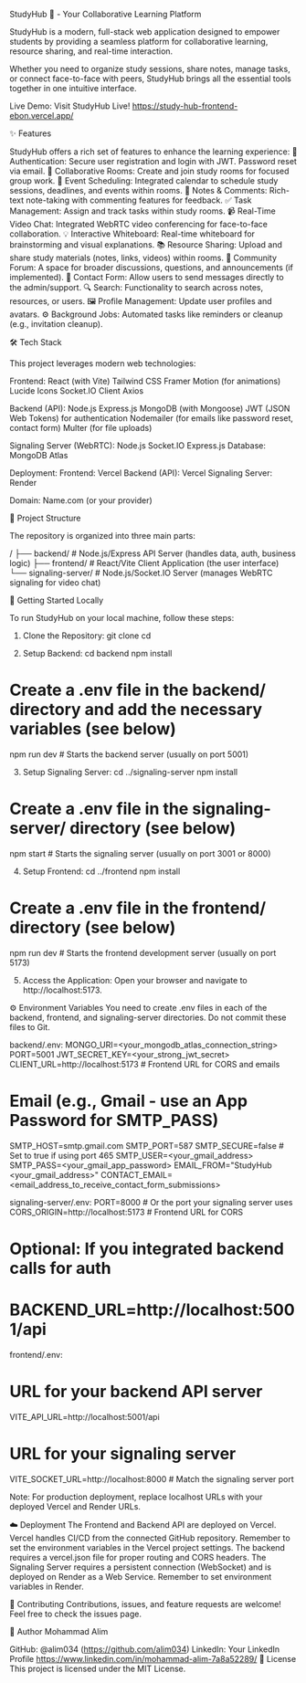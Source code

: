 StudyHub 🚀 - Your Collaborative Learning Platform


StudyHub is a modern, full-stack web application designed to empower students by providing a seamless platform for collaborative learning, resource sharing, and real-time interaction.

Whether you need to organize study sessions, share notes, manage tasks, or connect face-to-face with peers, StudyHub brings all the essential tools together in one intuitive interface.

Live Demo: Visit StudyHub Live! https://study-hub-frontend-ebon.vercel.app/

✨ Features

StudyHub offers a rich set of features to enhance the learning experience:
👤 Authentication: Secure user registration and login with JWT. Password reset via email.
🤝 Collaborative Rooms: Create and join study rooms for focused group work.
📅 Event Scheduling: Integrated calendar to schedule study sessions, deadlines, and events within rooms.
📝 Notes & Comments: Rich-text note-taking with commenting features for feedback.
✅ Task Management: Assign and track tasks within study rooms.
📹 Real-Time Video Chat: Integrated WebRTC video conferencing for face-to-face collaboration.
💡 Interactive Whiteboard: Real-time whiteboard for brainstorming and visual explanations.
📚 Resource Sharing: Upload and share study materials (notes, links, videos) within rooms.
💬 Community Forum: A space for broader discussions, questions, and announcements (if implemented).
📧 Contact Form: Allow users to send messages directly to the admin/support.
🔍 Search: Functionality to search across notes, resources, or users.
🖼️ Profile Management: Update user profiles and avatars.
⚙️ Background Jobs: Automated tasks like reminders or cleanup (e.g., invitation cleanup).

🛠️ Tech Stack

This project leverages modern web technologies:

Frontend:
React (with Vite)
Tailwind CSS
Framer Motion (for animations)
Lucide Icons
Socket.IO Client
Axios

Backend (API):
Node.js
Express.js
MongoDB (with Mongoose)
JWT (JSON Web Tokens) for authentication
Nodemailer (for emails like password reset, contact form)
Multer (for file uploads)

Signaling Server (WebRTC):
Node.js
Socket.IO
Express.js
Database:
MongoDB Atlas

Deployment:
Frontend: Vercel
Backend (API): Vercel
Signaling Server: Render

Domain: Name.com (or your provider)

📁 Project Structure

The repository is organized into three main parts:

/
├── backend/          # Node.js/Express API Server (handles data, auth, business logic)
├── frontend/         # React/Vite Client Application (the user interface)
└── signaling-server/ # Node.js/Socket.IO Server (manages WebRTC signaling for video chat)


🚀 Getting Started Locally

To run StudyHub on your local machine, follow these steps:
1. Clone the Repository:
git clone <your-repository-url>
cd <repository-folder>

2. Setup Backend:
cd backend
npm install

# Create a .env file in the backend/ directory and add the necessary variables (see below)
npm run dev # Starts the backend server (usually on port 5001)


3. Setup Signaling Server:
cd ../signaling-server
npm install

# Create a .env file in the signaling-server/ directory (see below)
npm start # Starts the signaling server (usually on port 3001 or 8000)


4. Setup Frontend:
cd ../frontend
npm install

# Create a .env file in the frontend/ directory (see below)
npm run dev # Starts the frontend development server (usually on port 5173)


5. Access the Application:
Open your browser and navigate to http://localhost:5173.

⚙️ Environment Variables
You need to create .env files in each of the backend, frontend, and signaling-server directories. Do not commit these files to Git.

backend/.env:
MONGO_URI=<your_mongodb_atlas_connection_string>
PORT=5001
JWT_SECRET_KEY=<your_strong_jwt_secret>
CLIENT_URL=http://localhost:5173 # Frontend URL for CORS and emails

# Email (e.g., Gmail - use an App Password for SMTP_PASS)
SMTP_HOST=smtp.gmail.com
SMTP_PORT=587
SMTP_SECURE=false # Set to true if using port 465
SMTP_USER=<your_gmail_address>
SMTP_PASS=<your_gmail_app_password>
EMAIL_FROM="StudyHub <your_gmail_address>"
CONTACT_EMAIL=<email_address_to_receive_contact_form_submissions>


signaling-server/.env:
PORT=8000 # Or the port your signaling server uses
CORS_ORIGIN=http://localhost:5173 # Frontend URL for CORS
# Optional: If you integrated backend calls for auth
# BACKEND_URL=http://localhost:5001/api


frontend/.env:
# URL for your backend API server
VITE_API_URL=http://localhost:5001/api
# URL for your signaling server
VITE_SOCKET_URL=http://localhost:8000 # Match the signaling server port


Note: For production deployment, replace localhost URLs with your deployed Vercel and Render URLs.

☁️ Deployment
The Frontend and Backend API are deployed on Vercel. Vercel handles CI/CD from the connected GitHub repository. Remember to set the environment variables in the Vercel project settings. The backend requires a vercel.json file for proper routing and CORS headers.
The Signaling Server requires a persistent connection (WebSocket) and is deployed on Render as a Web Service. Remember to set environment variables in Render.

🤝 Contributing
Contributions, issues, and feature requests are welcome! Feel free to check the issues page.

👤 Author
Mohammad Alim 

GitHub: @alim034  (https://github.com/alim034)
LinkedIn: Your LinkedIn Profile https://www.linkedin.com/in/mohammad-alim-7a8a52289/
📜 License
This project is licensed under the MIT License. 
